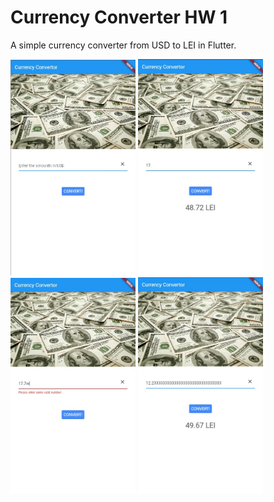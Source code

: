 # Currency Converter HW 1

A simple currency converter from USD to LEI in Flutter. 


<img src="https://github.com/CristiSandu/Flutter-Course/blob/main/SSAPP/01/01.jpg" width="200">
<img src="https://github.com/CristiSandu/Flutter-Course/blob/main/SSAPP/01/02.jpg" width="200">  
<img src="https://github.com/CristiSandu/Flutter-Course/blob/main/SSAPP/01/03.jpg" width="200">
<img src="https://github.com/CristiSandu/Flutter-Course/blob/main/SSAPP/01/04.jpg" width="200">

